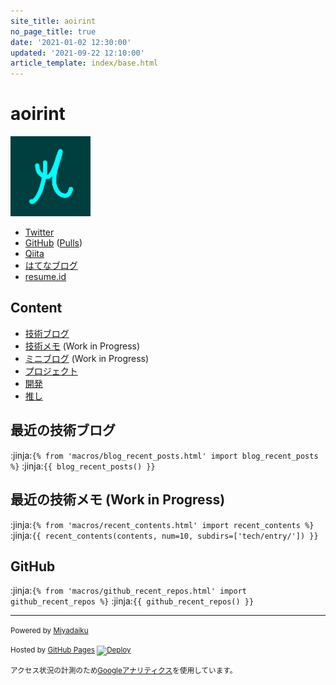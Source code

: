 ```yaml
---
site_title: aoirint
no_page_title: true
date: '2021-01-02 12:30:00'
updated: '2021-09-22 12:10:00'
article_template: index/base.html
---
```

# aoirint

![avatar](/static/images/avatar.png)

- [Twitter](https://twitter.com/aoirint)
- [GitHub](https://github.com/aoirint) ([Pulls](https://github.com/pulls?q=involves%3Aaoirint+-user%3Aaoirint))
- [Qiita](https://qiita.com/aoirint)
- [はてなブログ](https://aoirint.hatenablog.com/)
- [resume.id](https://www.resume.id/aoirint)

## Content
- [技術ブログ](https://blog.aoirint.com/)
- [技術メモ](tech/) (Work in Progress)
- [ミニブログ](times/) (Work in Progress)
- [プロジェクト](works/)
- [開発](dev/)
- [推し](favs/)

## 最近の技術ブログ
:jinja:`{% from 'macros/blog_recent_posts.html' import blog_recent_posts %}`
:jinja:`{{ blog_recent_posts() }}`

## 最近の技術メモ (Work in Progress)

:jinja:`{% from 'macros/recent_contents.html' import recent_contents %}`
:jinja:`{{ recent_contents(contents, num=10, subdirs=['tech/entry/']) }}`

## GitHub

:jinja:`{% from 'macros/github_recent_repos.html' import github_recent_repos %}`
:jinja:`{{ github_recent_repos() }}`

---
<small>Powered by [Miyadaiku](https://github.com/miyadaiku/miyadaiku)</small>

<small>Hosted by [GitHub Pages](https://pages.github.com/) [![Deploy](https://github.com/aoirint/aoirint.com/actions/workflows/deploy.yml/badge.svg)](https://github.com/aoirint/aoirint.com/actions/workflows/deploy.yml)</small>

<small>アクセス状況の計測のため[Googleアナリティクス](https://policies.google.com/technologies/partner-sites?hl=ja)を使用しています。</small>
